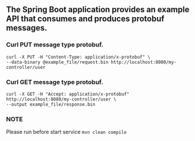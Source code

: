 ## The Spring Boot application provides an example API that consumes and produces protobuf messages.

### Curl PUT message type protobuf.
```
curl -X PUT -H "Content-Type: application/x-protobuf" \
--data-binary @example_file/request.bin http://localhost:8080/my-controller/user
```

### Curl GET message type protobuf.
```
curl -X GET -H "Accept: application/x-protobuf" http://localhost:8080/my-controller/user \
--output example_file/response.bin
```

### NOTE
Please run before start service
```mvn clean compile```
